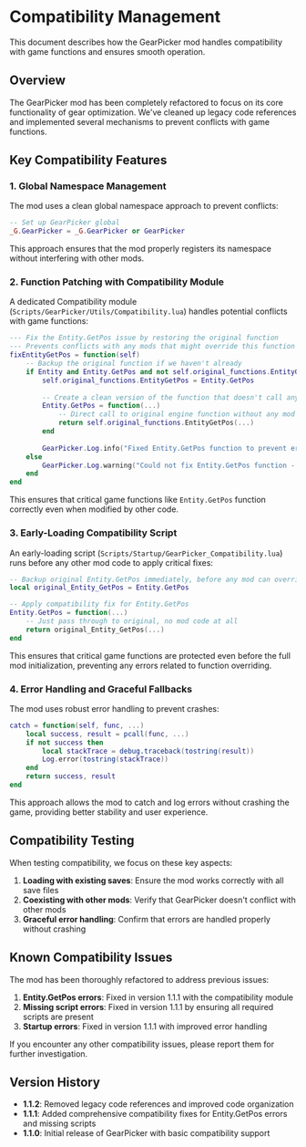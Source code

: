 # Compatibility Management

This document describes how the GearPicker mod handles compatibility with game functions and ensures smooth operation.

## Overview

The GearPicker mod has been completely refactored to focus on its core functionality of gear optimization. We've cleaned up legacy code references and implemented several mechanisms to prevent conflicts with game functions.

## Key Compatibility Features

### 1. Global Namespace Management

The mod uses a clean global namespace approach to prevent conflicts:

```lua
-- Set up GearPicker global
_G.GearPicker = _G.GearPicker or GearPicker
```

This approach ensures that the mod properly registers its namespace without interfering with other mods.

### 2. Function Patching with Compatibility Module

A dedicated Compatibility module (`Scripts/GearPicker/Utils/Compatibility.lua`) handles potential conflicts with game functions:

```lua
--- Fix the Entity.GetPos issue by restoring the original function
--- Prevents conflicts with any mods that might override this function
fixEntityGetPos = function(self)
    -- Backup the original function if we haven't already
    if Entity and Entity.GetPos and not self.original_functions.EntityGetPos then
        self.original_functions.EntityGetPos = Entity.GetPos
        
        -- Create a clean version of the function that doesn't call any mod code
        Entity.GetPos = function(...)
            -- Direct call to original engine function without any mod intermediary
            return self.original_functions.EntityGetPos(...)
        end
        
        GearPicker.Log.info("Fixed Entity.GetPos function to prevent errors")
    else
        GearPicker.Log.warning("Could not fix Entity.GetPos function - original not found")
    end
end
```

This ensures that critical game functions like `Entity.GetPos` function correctly even when modified by other code.

### 3. Early-Loading Compatibility Script

An early-loading script (`Scripts/Startup/GearPicker_Compatibility.lua`) runs before any other mod code to apply critical fixes:

```lua
-- Backup original Entity.GetPos immediately, before any mod can override it
local original_Entity_GetPos = Entity.GetPos

-- Apply compatibility fix for Entity.GetPos
Entity.GetPos = function(...)
    -- Just pass through to original, no mod code at all
    return original_Entity_GetPos(...)
end
```

This ensures that critical game functions are protected even before the full mod initialization, preventing any errors related to function overriding.

### 4. Error Handling and Graceful Fallbacks

The mod uses robust error handling to prevent crashes:

```lua
catch = function(self, func, ...)
    local success, result = pcall(func, ...)
    if not success then
        local stackTrace = debug.traceback(tostring(result))
        Log.error(tostring(stackTrace))
    end
    return success, result
end
```

This approach allows the mod to catch and log errors without crashing the game, providing better stability and user experience.

## Compatibility Testing

When testing compatibility, we focus on these key aspects:

1. **Loading with existing saves**: Ensure the mod works correctly with all save files
2. **Coexisting with other mods**: Verify that GearPicker doesn't conflict with other mods
3. **Graceful error handling**: Confirm that errors are handled properly without crashing

## Known Compatibility Issues

The mod has been thoroughly refactored to address previous issues:

1. **Entity.GetPos errors**: Fixed in version 1.1.1 with the compatibility module
2. **Missing script errors**: Fixed in version 1.1.1 by ensuring all required scripts are present
3. **Startup errors**: Fixed in version 1.1.1 with improved error handling

If you encounter any other compatibility issues, please report them for further investigation.

## Version History

- **1.1.2**: Removed legacy code references and improved code organization
- **1.1.1**: Added comprehensive compatibility fixes for Entity.GetPos errors and missing scripts
- **1.1.0**: Initial release of GearPicker with basic compatibility support